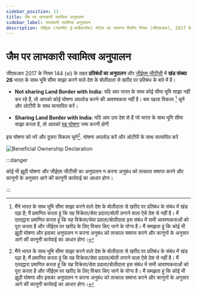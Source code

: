 ```yaml
---
sidebar_position: 11
title: जैम पर लाभकारी स्वामित्व अनुपालन
sidebar_label: लाभकारी स्वामित्व अनुपालन
description: जीईएम (गवर्नमेंट ई-मार्केटप्लेस) पोर्टल पर सामान्य वित्तीय नियम (जीएफआर), 2017 के नियम 144(xi) के तहत प्रतिबंधों के संबंध में अपने अनुपालन की पुष्टि करें
---
```


# जैम पर लाभकारी स्वामित्व अनुपालन
जीएफआर 2017 के नियम 144 (xi) के तहत **प्रतिबंधों का अनुपालन** और [जीईएम जीटीसी](https://assets-bg.gem.gov.in/resources/pdf/GTC_on_GeM_3.0_v1.14.pdf) में **खंड संख्या 26** भारत के साथ भूमि सीमा साझा करने वाले देश के बोलीदाता से खरीद पर प्रतिबंध के बारे में है।

- **Not sharing Land Border with India**:
यदि आप भारत के साथ कोई सीमा भूमि साझा नहीं कर रहे हैं, तो आपको कोई घोषणा अपलोड करने की आवश्यकता नहीं है।
बस पहला विकल्प [^1] चुनें और ओटीपी के साथ सत्यापित करें।


- **Sharing Land Border with India**:
यदि आप उस देश से हैं जो भारत के साथ भूमि सीमा साझा करता है, तो आपको [यह घोषणा](https://assets-bg.gem.gov.in/resources/pdf/registration-of-bidders-from-countries-which-shares-land-border-with-india.pdf) जमा करनी होगी

इस घोषणा को भरें और दूसरा विकल्प चुनें[^2].
घोषणा अपलोड करें और ओटीपी के साथ सत्यापित करें

![Beneficial Ownership Declaration](/img/doc/beneficial-ownership-declaration.jpg)

:::danger

कोई भी झूठी घोषणा और जीईएम जीटीसी का अनुपालन न करना अनुबंध को तत्काल समाप्त करने और कानूनों के अनुसार आगे की कानूनी कार्रवाई का आधार होगा।

:::

[^1]: मैंने भारत के साथ भूमि सीमा साझा करने वाले देश के बोलीदाता से खरीद पर प्रतिबंध के संबंध में खंड पढ़ा है; मैं प्रमाणित करता हूं कि यह विक्रेता/सेवा प्रदाता/बोली लगाने वाला ऐसे देश से नहीं है। मैं एतद्द्वारा प्रमाणित करता हूं कि यह विक्रेता/सेवा प्रदाता/बोलीदाता इस संबंध में सभी आवश्यकताओं को पूरा करता है और जीईएम पर खरीद के लिए विचार किए जाने के योग्य है। मैं समझता हूं कि कोई भी झूठी घोषणा और इसका अनुपालन न करना अनुबंध को तत्काल समाप्त करने और कानूनों के अनुसार आगे की कानूनी कार्रवाई का आधार होगा।
[^2]: मैंने भारत के साथ भूमि सीमा साझा करने वाले देश के बोलीदाता से खरीद पर प्रतिबंध के संबंध में खंड पढ़ा है; मैं प्रमाणित करता हूं कि यह विक्रेता/सेवा प्रदाता/बोली लगाने वाला ऐसे देश से नहीं है। मैं एतद्द्वारा प्रमाणित करता हूं कि यह विक्रेता/सेवा प्रदाता/बोलीदाता इस संबंध में सभी आवश्यकताओं को पूरा करता है और जीईएम पर खरीद के लिए विचार किए जाने के योग्य है। मैं समझता हूं कि कोई भी झूठी घोषणा और इसका अनुपालन न करना अनुबंध को तत्काल समाप्त करने और कानूनों के अनुसार आगे की कानूनी कार्रवाई का आधार होगा।
